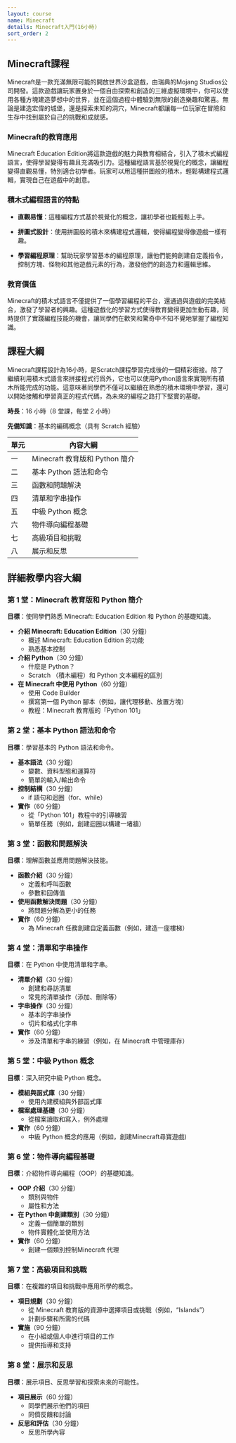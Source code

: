 ```yaml
---
layout: course
name: Minecraft
details: Minecraft入門(16小時)
sort_order: 2
---
```


## Minecraft課程

Minecraft是一款充滿無限可能的開放世界沙盒遊戲，由瑞典的Mojang Studios公司開發。這款遊戲讓玩家置身於一個自由探索和創造的三維虛擬環境中，你可以使用各種方塊建造夢想中的世界，並在這個過程中體驗到無限的創造樂趣和驚喜。無論是建造宏偉的城堡，還是探索未知的洞穴，Minecraft都讓每一位玩家在冒險和生存中找到屬於自己的挑戰和成就感。

### Minecraft的教育應用

Minecraft Education Edition將這款遊戲的魅力與教育相結合，引入了積木式編程語言，使得學習變得有趣且充滿吸引力。這種編程語言基於視覺化的概念，讓編程變得直觀易懂，特別適合初學者。玩家可以用這種拼圖般的積木，輕鬆構建程式邏輯，實現自己在遊戲中的創意。

### 積木式編程語言的特點

- **直觀易懂**：這種編程方式基於視覺化的概念，讓初學者也能輕鬆上手。

- **拼圖式設計**：使用拼圖般的積木來構建程式邏輯，使得編程變得像遊戲一樣有趣。

- **學習編程原理**：幫助玩家學習基本的編程原理，讓他們能夠創建自定義指令，控制方塊、怪物和其他遊戲元素的行為，激發他們的創造力和邏輯思維。

### 教育價值

Minecraft的積木式語言不僅提供了一個學習編程的平台，還通過與遊戲的完美結合，激發了學習者的興趣。這種遊戲化的學習方式使得教育變得更加生動有趣，同時提供了實踐編程技能的機會，讓同學們在歡笑和驚奇中不知不覺地掌握了編程知識。

## 課程大綱
Minecraft課程設計為16小時，是Scratch課程學習完成後的一個精彩銜接。除了繼續利用積木式語言來拼接程式行爲外，它也可以使用Python語言來實現所有積木所能完成的功能。這意味著同學們不僅可以繼續在熟悉的積木環境中學習，還可以開始接觸和學習真正的程式代碼，為未來的編程之路打下堅實的基礎。

**時長**：16 小時（8 堂課，每堂 2 小時）

**先備知識**：基本的編碼概念（具有 Scratch 經驗）

| 單元 |        內容大綱           |
|------|-------------------------|
|  一  | Minecraft 教育版和 Python 簡介   |
|  二  | 基本 Python 語法和命令    |
|  三  | 函數和問題解決          |
|  四  | 清單和字串操作         |
|  五  | 中級 Python 概念         |
|  六  | 物件導向編程基礎         |
|  七  | 高級項目和挑戰           |
|  八  | 展示和反思               |

## 詳細教學内容大綱

### 第 1 堂：Minecraft 教育版和 Python 簡介

**目標**：使同學們熟悉 Minecraft: Education Edition 和 Python 的基礎知識。

- **介紹 Minecraft: Education Edition**（30 分鐘）
  - 概述 Minecraft: Education Edition 的功能
  - 熟悉基本控制
- **介紹 Python**（30 分鐘）
  - 什麼是 Python？
  - Scratch （積木編程）和 Python 文本編程的區別
- **在 Minecraft 中使用 Python**（60 分鐘）
  - 使用 Code Builder
  - 撰寫第一個 Python 腳本（例如，讓代理移動、放置方塊）
  - 教程：Minecraft 教育版的「Python 101」

### 第 2 堂：基本 Python 語法和命令

**目標**：學習基本的 Python 語法和命令。

- **基本語法**（30 分鐘）
  - 變數、資料型態和運算符
  - 簡單的輸入/輸出命令
- **控制結構**（30 分鐘）
  - if 語句和迴圈（for、while）
- **實作**（60 分鐘）
  - 從「Python 101」教程中的引導練習
  - 簡單任務（例如，創建迴圈以構建一堵牆）
 
### 第 3 堂：函數和問題解決

**目標**：理解函數並應用問題解決技能。

- **函數介紹**（30 分鐘）
  - 定義和呼叫函數
  - 參數和回傳值
- **使用函數解決問題**（30 分鐘）
  - 將問題分解為更小的任務
- **實作**（60 分鐘）
  - 為 Minecraft 任務創建自定義函數（例如，建造一座樓梯）

### 第 4 堂：清單和字串操作

**目標**：在 Python 中使用清單和字串。

- **清單介紹**（30 分鐘）
  - 創建和尋訪清單
  - 常見的清單操作（添加、刪除等）
- **字串操作**（30 分鐘）
  - 基本的字串操作
  - 切片和格式化字串
- **實作**（60 分鐘）
  - 涉及清單和字串的練習（例如，在 Minecraft 中管理庫存）

### 第 5 堂：中級 Python 概念

**目標**：深入研究中級 Python 概念。

- **模組與函式庫**（30 分鐘）
  - 使用內建模組與外部函式庫
- **檔案處理基礎**（30 分鐘）
  - 從檔案讀取和寫入，例外處理
- **實作**（60 分鐘）
  - 中級 Python 概念的應用（例如，創建Minecraft尋寶遊戲)

### 第 6 堂：物件導向編程基礎

**目標**：介紹物件導向編程（OOP）的基礎知識。

- **OOP 介紹**（30 分鐘）
  - 類別與物件
  - 屬性和方法
- **在 Python 中創建類別**（30 分鐘）
  - 定義一個簡單的類別
  - 物件實體化並使用方法
- **實作**（60 分鐘）
  - 創建一個類別控制Minecraft 代理

### 第 7 堂：高級項目和挑戰

**目標**：在複雜的項目和挑戰中應用所學的概念。

- **項目規劃**（30 分鐘）
  - 從 Minecraft 教育版的資源中選擇項目或挑戰（例如，“Islands”）
  - 計劃步驟和所需的代碼
- **實施**（90 分鐘）
  - 在小組或個人中進行項目的工作
  - 提供指導和支持

### 第 8 堂：展示和反思

**目標**：展示項目、反思學習和探索未來的可能性。

- **項目展示**（60 分鐘）
  - 同學們展示他們的項目
  - 同儕反饋和討論
- **反思和評估**（30 分鐘）
  - 反思所學內容